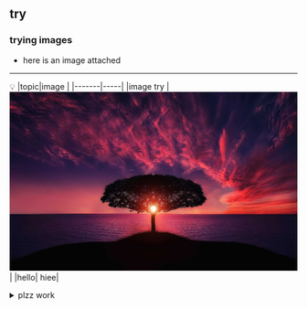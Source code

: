 ## try
### trying images
- here is an image attached
---

💡
|topic|image |
|-------|-----|
|image try |![beautifull_tree](ritik1.jpg)|
|hello| hiee|
<details>
  <summary>plzz work</summary>
  1.plz 2.work 3. plz 4. i pray 
</details>


